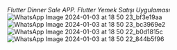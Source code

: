 *Flutter Dinner Sale APP.*
*Flutter Yemek Satışı Uygulaması*
![WhatsApp Image 2024-01-03 at 18 50 23_bf3e19aa](https://github.com/Athena65/Dinner_Project_Flutter/assets/41066333/0387ffe8-58cd-4602-82d6-c43e529db1d1)
![WhatsApp Image 2024-01-03 at 18 50 23_bc3969e2](https://github.com/Athena65/Dinner_Project_Flutter/assets/41066333/80597b69-44d8-4b90-9d89-62fbefafb7f0)
![WhatsApp Image 2024-01-03 at 18 50 22_b0d1815c](https://github.com/Athena65/Dinner_Project_Flutter/assets/41066333/f3fe8de3-d7d3-4ffe-9771-a145f0274811)
![WhatsApp Image 2024-01-03 at 18 50 22_844b5f96](https://github.com/Athena65/Dinner_Project_Flutter/assets/41066333/c8e8e4b0-30ba-495f-92fe-0c1775974560)
